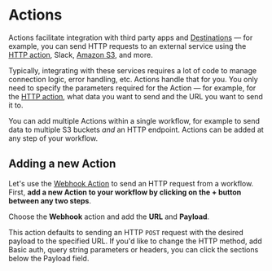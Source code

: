 # Actions

Actions facilitate integration with third party apps and [Destinations](/notebook/destinations/) — for example, you can send HTTP requests to an external service using the [HTTP action](/notebook/destinations/http/), Slack, [Amazon S3](/notebook/destinations/s3/), and more.

Typically, integrating with these services requires a lot of code to manage connection logic, error handling, etc. Actions handle that for you. You only need to specify the parameters required for the Action — for example, for the [HTTP action](/notebook/destinations/http/), what data you want to send and the URL you want to send it to.

You can add multiple Actions within a single workflow, for example to send data to multiple S3 buckets _and_ an HTTP endpoint. Actions can be added at any step of your workflow.

## Adding a new Action

Let's use the [Webhook Action](/notebook/destinations/http/) to send an HTTP request from a workflow. First, **add a new Action to your workflow by clicking on the + button between any two steps**.

Choose the **Webhook** action and add the **URL** and **Payload**.

This action defaults to sending an HTTP `POST` request with the desired payload to the specified URL. If you'd like to change the HTTP method, add Basic auth, query string parameters or headers, you can click the sections below the Payload field.

<Footer />
